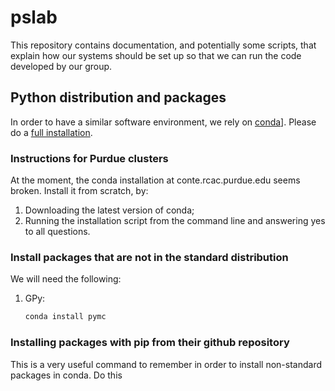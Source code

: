 # pslab

This repository contains documentation, and potentially some scripts, that
explain how our systems should be set up so that we can run the code developed
by our group.

## Python distribution and packages

In order to have a similar software environment, we rely on
[conda](http://conda.pydata.org/docs/)].
Please do a [full installation](http://conda.pydata.org/docs/install/full.html).

### Instructions for Purdue clusters
At the moment, the conda installation at conte.rcac.purdue.edu seems broken.
Install it from scratch, by:

1. Downloading the latest version of conda;
2. Running the installation script from the command line and answering yes
   to all questions.

### Install packages that are not in the standard distribution
We will need the following:

1. GPy:
   ```bash
   conda install pymc 
   ```
    

### Installing packages with pip from their github repository
This is a very useful command to remember in order to install non-standard 
packages in conda.
Do this
